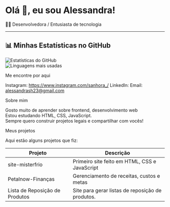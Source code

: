 # Olá 👋, eu sou Alessandra!

🧑‍💻 Desenvolvedora / Entusiasta de tecnologia  

---

## 📊 Minhas Estatísticas no GitHub

![Estatísticas do GitHub](https://github-readme-stats.vercel.app/api?username=AlessandraSilva2&show_icons=true&theme=tokyonight)  
![Linguagens mais usadas](https://github-readme-stats.vercel.app/api/top-langs/?username=AlessandraSilva2&layout=compact&theme=tokyonight)


Me encontre por aqui

Instagram: https://www.instagram.com/sanhora_/
LinkedIn: 
Email: alessandrash23@gmail.com


Sobre mim

Gosto muito de aprender sobre frontend, desenvolvimento web  
Estou estudando HTML, CSS, JavaScript.  
Sempre quero construir projetos legais e compartilhar com vocês!

Meus projetos

Aqui estão alguns projetos que fiz:

| Projeto | Descrição |
|---|---|
| site-misterfrio | Primeiro site feito em HTML, CSS e JavaScript |
| Petalnow-Finanças | Gerenciamento de receitas, custos e metas |
| Lista de Reposição de Produtos | Site para gerar listas de reposição de produtos. |
